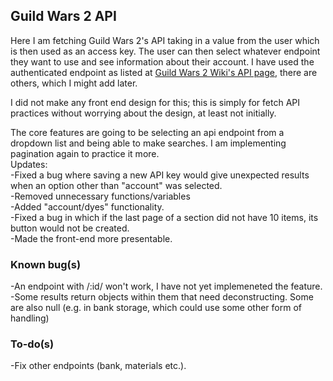## Guild Wars 2 API

Here I am fetching Guild Wars 2's API taking in a value from the user which is then used as an access key.
The user can then select whatever endpoint they want to use and see information about their account.
I have used the authenticated endpoint as listed at <a href="https://wiki.guildwars2.com/wiki/API:API_key"> Guild Wars 2 Wiki's API page</a>, there are others, which I might add later.

I did not make any front end design for this; this is simply for fetch API practices without worrying about the design, at least not initially.

The core features are going to be selecting an api endpoint from a dropdown list and being able to make searches. I am implementing pagination again to practice it more.
<br>
Updates: <br>
-Fixed a bug where saving a new API key would give unexpected results when an option other than "account" was selected. <br>
-Removed unnecessary functions/variables <br>
-Added "account/dyes" functionality. <br>
-Fixed a bug in which if the last page of a section did not have 10 items, its button would not be created. <br>
-Made the front-end more presentable.

### Known bug(s)
-An endpoint with /:id/ won't work, I have not yet implemeneted the feature. <br>
-Some results return objects within them that need deconstructing. Some are also null (e.g. in bank storage, which could use some other form of handling)

### To-do(s)
-Fix other endpoints (bank, materials etc.).